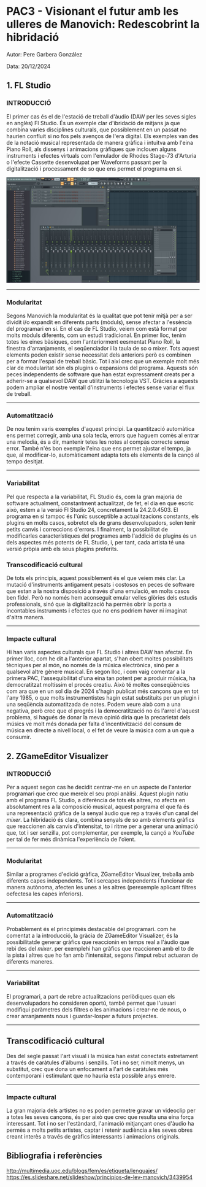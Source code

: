 # PAC3 - Visionant el futur amb les ulleres de Manovich: Redescobrint la hibridació


Autor: Pere Garbera González


Data: 20/12/2024


## 1. FL Studio 
### INTRODUCCIÓ
El primer cas és el de l'estació de treball d'àudio (DAW per les seves sigles en anglès) Fl Studio. És un exemple clar d'ibridació  de mitjans ja que combina varies disciplines culturals, que possiblement en un passat no haurien confluit si no fos pels avenços de l'era  digital. 
Els exemples van des de la notació musical representada de manera gràfica i intuitva amb l'eina Piano Roll, als dissenys i animacions gràfiques que inclouen alguns instruments i efectes virtuals com l'emulador de Rhodes Stage-73 d'Arturia o l'efecte Cassette desenvolupat per Waveforms passant per la digitalització i processament de so que ens permet el programa en si.

![Fl Studio 20 snap](https://github.com/Pere43/PAC3_Manovich_Reloaded/blob/e4e5dcdfc28eb7b0e0c8abb9791419e1e8b5d3c5/snap%20FL.JPG)

---

### Modularitat
Segons Manovich la  modularitat és  la qualitat que pot  tenir mitjà per a ser dividit i/o expandit en diferents parts (mòduls), sense afectar a l'essència del programari en si. En el cas de FL Studio, veiem com està format per molts mòduls diferents, com un  estudi  tradicional. En primer lloc, tenim totes les eines bàsiques, com l'anteriorment eesmentat Piano Roll, la finestra d'arranjaments, el seqüenciador i la taula de so o mixer.  Tots aquest elements poden existir sense necessitat dels anteriors però es combinen per a formar l'espai de treball bàsic. 
Tot i així  crec que un exemple molt més clar de modularitat són els plugins o expansions del programa. Aquests són peces independents de software que han estat expressament creats per a adherir-se  a qualsevol DAW que utilitzi la tecnologia VST. Gràcies a aquests podem ampliar el nostre ventall d'instruments i efectes sense variar el flux de treball.

---

### Automatització
De nou  tenim varis exemples d'aquest principi. 
La quantització automàtica ens permet corregir, amb una sola tecla, errors que haguem comès al entrar una melodia, és a dir, mantenir tetes les notes al compàs correcte sense error. També n'és bon exemple l'eina que ens permet ajustar el tempo, ja que, al modificar-lo, automàticament adapta tots els elements de la cançó al tempo desitjat.

---

### Variabilitat
Pel que respecta  a la variabilitat, FL Studio és, com la gran majoria de software actualment, constantment actualitzat, de fet, el dia en que escric això, estem a la versió Fl Studio 24, concretament la 24.2.0.4503. 
El programa en si  tampoc és l'únic susceptible a actualitzacions constants, els plugins en molts casos, sobretot  els de grans desenvolupadors, solen tenir petits canvis i correccions d'errors. I finalment, la possibilitat de modificarles característiques del programes amb l'addició de plugins és un dels aspectes més potents de FL Studio, i, per tant, cada artista té una  versió pròpia  amb  els seus plugins preferits.

### Transcodificació cultural
De tots els principis, aquest possiblement és el que veiem més clar. La mutació d'instruments antigament pesats i costosos en peces de software que estan a la nostra disposició a través d'una emulació, en molts casos ben fidel. Però no només hem aconseguit emular velles glòries dels estudis professionals, sinó que la digitalització ha permès obrir la porta a incontables instruments i efectes que no ens podriem haver ni imaginat d'altra manera.

---

### Impacte  cultural
Hi han varis aspectes culturals  que FL Studio i altres DAW han afectat. En primer lloc, com he dit a l'anterior apartat, s'han obert moltes possibilitats tècniques per al món, no només de la música electrònica, sinó per a qualsevol altre gènere musical.
En segon lloc, i com vaig comentar a la primera PAC, l'assequibilitat d'una eina tan  potent per a produir  música, ha democratitzat moltíssim el procés creatiu. Això   té moltes conseqüències com ara que en un sol dia de 2024 s'hagin publicat  més cançons que en tot l'any 1985, o que molts instrumentistes hagin estat substituits per un plugin i una seqüència automatitzada de notes. Podem veure això com a una negativa, però crec que el progrés i la democratització no és l'arrel d'aquest problema, si hagués de donar la meva opinió diria que la precarietat dels músics ve molt més donada per falta d'incentivització del consum de música  en directe  a nivell local, o el fet de veure la música com a un què a consumir. 


## 2. ZGameEditor Visualizer

### INTRODUCCIÓ
Per a aquest segon cas he decidit centrar-me en un aspecte de l'anterior programari que crec que mereix  el seu propi anàlisi. Aquest plugin natiu amb el programa FL Studio, a diferència de tots els altres, no afecta en  absolutament res a la composició musical, aquest porgrama el que fa és una representació  gràfica de la senyal àudio que rep a través d'un canal del _mixer_. La hibridació és clara, combina senyals de so amb elements gràfics que reaccionen als canvis d'intensitat, to i ritme  per a generar una animació que, tot i ser senzilla, pot complementar,  per exemple, la cançó a _YouTube_ per tal de fer més dinàmica  l'experiència de l'oïent.

---
### Modularitat
Similar a programes d'edició gràfica, ZGameEditor Visualizer, treballa amb diferents capes independents. Tot i sercapes independents i  funcionar de manera autònoma, afecten les unes a les altres  (perexemple aplicant filtres oefectesa les capes inferiors).

---

### Automatització
Probablement és el principimés destacable del programari. com he comentat a la introducció, la gràcia de ZGameEditor  Visualizer, és la possibilitatde generar gràfics que reaccionin en temps real a l'àudio que rebi des del _mixer_. per exemplehi han gràfics que reaccionen amb el to de la pista i altres que ho fan amb l'intensitat, segons l'imput rebut actuaran de diferents maneres.

---

### Variabilitat
El programari, a part de rebre actualitzacions periòdiques quan els desenvolupadors  ho consideren  oportú, també permet que l'usuari modifiqui paràmetres dels filtres o les animacions i crear-ne de nous, o crear arranjaments nous i guardar-losper a futurs  projectes.

---

## Transcodificació cultural
Des del  segle passat l'art visual  i la música han estat conectats estretament  a través de caràtules  d'àlbums i senzills. Tot i no ser, nimolt menys, un substitut, crec que dona un enfocament a l'art de caràtules més contemporani i estimulant que  no hauria  esta  possible anys enrere. 

---

### Impacte cultural
La gran majoria dels artistes no es  poden permetre gravar un videoclip per a totes les seves cançons, és per  això que  crec que resulta  una eina força interessant. Tot i no ser l'estàndard, l'animació mitjançant ones d'àudio  ha permès a molts petits artistes, captar i retenir audiència a les seves obres  creant interès a través de gràfics interessants i animacions originals. 


## Bibliografia i referències
http://multimedia.uoc.edu/blogs/fem/es/etiqueta/lenguajes/ 
https://es.slideshare.net/slideshow/principios-de-lev-manovich/3439954
